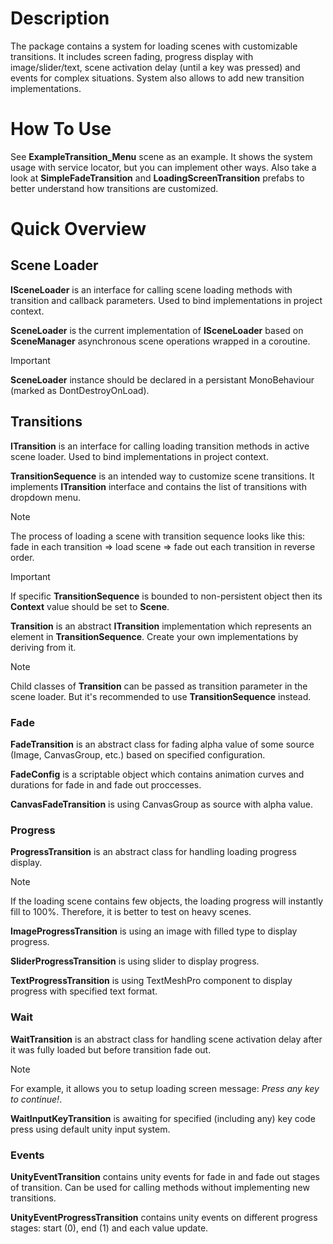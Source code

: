 # Description
The package contains a system for loading scenes with customizable transitions. It includes screen fading, progress display with image/slider/text, scene activation delay (until a key was pressed) and events for complex situations. System also allows to add new transition implementations.
# How To Use
See **ExampleTransition_Menu** scene as an example. It shows the system usage with service locator, but you can implement other ways. Also take a look at **SimpleFadeTransition** and **LoadingScreenTransition** prefabs to better understand how transitions are customized.
# Quick Overview
## Scene Loader
**ISceneLoader** is an interface for calling scene loading methods with transition and callback parameters. Used to bind implementations in project context.

**SceneLoader** is the current implementation of **ISceneLoader** based on **SceneManager** asynchronous scene operations wrapped in a coroutine.
>[!IMPORTANT]
>**SceneLoader** instance should be declared in a persistant MonoBehaviour (marked as DontDestroyOnLoad).
## Transitions
**ITransition** is an interface for calling loading transition methods in active scene loader. Used to bind implementations in project context.

**TransitionSequence** is an intended way to customize scene transitions. It implements **ITransition** interface and contains the list of transitions with dropdown menu.
>[!NOTE]
>The process of loading a scene with transition sequence looks like this: fade in each transition => load scene => fade out each transition in reverse order.</br>

>[!IMPORTANT]
>If specific **TransitionSequence** is bounded to non-persistent object then its **Context** value should be set to **Scene**.

**Transition** is an abstract **ITransition** implementation which represents an element in **TransitionSequence**. Create your own implementations by deriving from it.
>[!NOTE]
>Child classes of **Transition** can be passed as transition parameter in the scene loader. But it's recommended to use **TransitionSequence** instead.
### Fade
**FadeTransition** is an abstract class for fading alpha value of some source (Image, CanvasGroup, etc.) based on specified configuration.

**FadeConfig** is a scriptable object which contains animation curves and durations for fade in and fade out proccesses.

**CanvasFadeTransition** is using CanvasGroup as source with alpha value.
### Progress
**ProgressTransition** is an abstract class for handling loading progress display.
>[!NOTE]
>If the loading scene contains few objects, the loading progress will instantly fill to 100%. Therefore, it is better to test on heavy scenes.

**ImageProgressTransition** is using an image with filled type to display progress.

**SliderProgressTransition** is using slider to display progress.

**TextProgressTransition** is using TextMeshPro component to display progress with specified text format.
### Wait
**WaitTransition** is an abstract class for handling scene activation delay after it was fully loaded but before transition fade out.
>[!NOTE]
>For example, it allows you to setup loading screen message: *Press any key to continue!*.

**WaitInputKeyTransition** is awaiting for specified (including any) key code press using default unity input system.
### Events
**UnityEventTransition** contains unity events for fade in and fade out stages of transition. Can be used for calling methods without implementing new transitions.

**UnityEventProgressTransition** contains unity events on different progress stages: start (0), end (1) and each value update.
